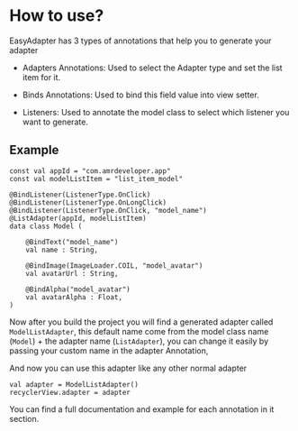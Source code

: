 # How to use?

EasyAdapter has 3 types of annotations that help you to generate your adapter

- Adapters Annotations:
Used to select the Adapter type and set the list item for it.

- Binds Annotations:
Used to bind this field value into view setter.

- Listeners:
Used to annotate the model class to select which listener you want to generate.

## Example
```
const val appId = "com.amrdeveloper.app"
const val modelListItem = "list_item_model"

@BindListener(ListenerType.OnClick)
@BindListener(ListenerType.OnLongClick)
@BindListener(ListenerType.OnClick, "model_name")
@ListAdapter(appId, modelListItem)
data class Model (

    @BindText("model_name")
    val name : String,

    @BindImage(ImageLoader.COIL, "model_avatar")
    val avatarUrl : String,

    @BindAlpha("model_avatar")
    val avatarAlpha : Float,
)
```

Now after you build the project you will find a generated adapter called `ModelListAdapter`,
this default name come from the model class name (`Model`) + the adapter name (`ListAdapter`),
you can change it easily by passing your custom name in the adapter Annotation,

And now you can use this adapter like any other normal adapter

```
val adapter = ModelListAdapter()
recyclerView.adapter = adapter
```

You can find a full documentation and example for each annotation in it section.

